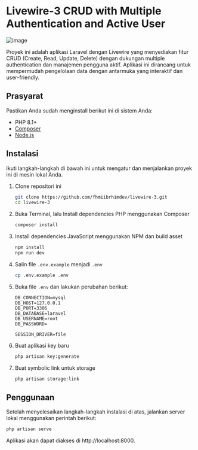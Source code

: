 # Livewire-3 CRUD with Multiple Authentication and Active User

![image](https://github.com/fhmiibrhimdev/livewire-3/assets/129714988/a8977834-c67a-466b-a36c-946f44e42852)

Proyek ini adalah aplikasi Laravel dengan Livewire yang menyediakan fitur CRUD (Create, Read, Update, Delete) dengan dukungan multiple authentication dan manajemen pengguna aktif. Aplikasi ini dirancang untuk mempermudah pengelolaan data dengan antarmuka yang interaktif dan user-friendly.

## Prasyarat

Pastikan Anda sudah menginstall berikut ini di sistem Anda:

-   PHP 8.1+
-   [Composer](https://getcomposer.org/)
-   [Node.js](https://nodejs.org/)

## Instalasi

Ikuti langkah-langkah di bawah ini untuk mengatur dan menjalankan proyek ini di mesin lokal Anda.

1. Clone repositori ini

    ```bash
    git clone https://github.com/fhmiibrhimdev/livewire-3.git
    cd livewire-3
    ```

2. Buka Terminal, lalu Install dependencies PHP menggunakan Composer

    ```bash
    composer install
    ```

3. Install dependencies JavaScript menggunakan NPM dan build asset

    ```bash
    npm install
    npm run dev
    ```

4. Salin file `.env.example` menjadi `.env`

    ```bash
    cp .env.example .env
    ```

5. Buka file `.env` dan lakukan perubahan berikut:

    ```plaintext
    DB_CONNECTION=mysql
    DB_HOST=127.0.0.1
    DB_PORT=3306
    DB_DATABASE=laravel
    DB_USERNAME=root
    DB_PASSWORD=

    SESSION_DRIVER=file
    ```

6. Buat aplikasi key baru

    ```bash
    php artisan key:generate
    ```

7. Buat symbolic link untuk storage
    ```bash
    php artisan storage:link
    ```

## Penggunaan

Setelah menyelesaikan langkah-langkah instalasi di atas, jalankan server lokal menggunakan perintah berikut:

```bash
php artisan serve
```

Aplikasi akan dapat diakses di http://localhost:8000.
